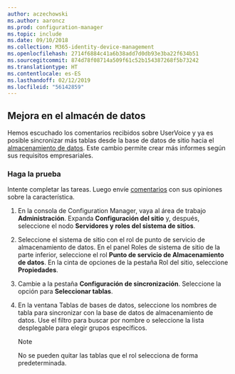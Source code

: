 ```yaml
---
author: aczechowski
ms.author: aaroncz
ms.prod: configuration-manager
ms.topic: include
ms.date: 09/10/2018
ms.collection: M365-identity-device-management
ms.openlocfilehash: 2714f6884c41a6b38add7d0db93e3ba22f634b51
ms.sourcegitcommit: 874d78f08714a509f61c52b154387268f5b73242
ms.translationtype: HT
ms.contentlocale: es-ES
ms.lasthandoff: 02/12/2019
ms.locfileid: "56142859"
---
```

## <a name="bkmk_dataw"></a> Mejora en el almacén de datos
<!--1358870--> 

Hemos escuchado los comentarios recibidos sobre UserVoice y ya es posible sincronizar más tablas desde la base de datos de sitio hacia el [almacenamiento de datos](/sccm/core/servers/manage/data-warehouse). Este cambio permite crear más informes según sus requisitos empresariales.

### <a name="try-it-out"></a>Haga la prueba

Intente completar las tareas. Luego envíe [comentarios](/sccm/core/understand/find-help#product-feedback) con sus opiniones sobre la característica.

1. En la consola de Configuration Manager, vaya al área de trabajo **Administración**. Expanda **Configuración del sitio** y, después, seleccione el nodo **Servidores y roles del sistema de sitios**.  

2. Seleccione el sistema de sitio con el rol de punto de servicio de almacenamiento de datos. En el panel Roles de sistema de sitio de la parte inferior, seleccione el rol **Punto de servicio de Almacenamiento de datos**. En la cinta de opciones de la pestaña Rol del sitio, seleccione **Propiedades**.  

3. Cambie a la pestaña **Configuración de sincronización**. Seleccione la opción para **Seleccionar tablas**.  

4. En la ventana Tablas de bases de datos, seleccione los nombres de tabla para sincronizar con la base de datos de almacenamiento de datos. Use el filtro para buscar por nombre o seleccione la lista desplegable para elegir grupos específicos.  

    > [!Note]  
    > No se pueden quitar las tablas que el rol selecciona de forma predeterminada.  

